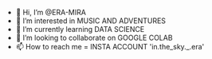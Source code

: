 - 👋 Hi, I’m @ERA-MIRA
- 👀 I’m interested in MUSIC AND ADVENTURES
- 🌱 I’m currently learning DATA SCIENCE
- 💞️ I’m looking to collaborate on GOOGLE COLAB
- 📫 How to reach me = INSTA ACCOUNT 'in.the_sky._.era'

<!---
ERA-MIRA/ERA-MIRA is a ✨ special ✨ repository because its `README.md` (this file) appears on your GitHub profile.
You can click the Preview link to take a look at your changes.
--->
